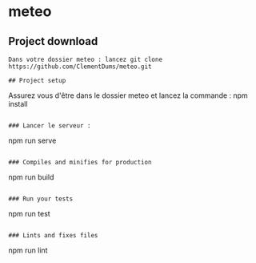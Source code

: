 # meteo

## Project download
```
Dans votre dossier meteo : lancez git clone https://github.com/ClementDums/meteo.git

## Project setup
```
Assurez vous d'être dans le dossier meteo et lancez la commande : 
npm install
```

### Lancer le serveur : 
```
npm run serve
```

### Compiles and minifies for production
```
npm run build
```

### Run your tests
```
npm run test
```

### Lints and fixes files
```
npm run lint
```
